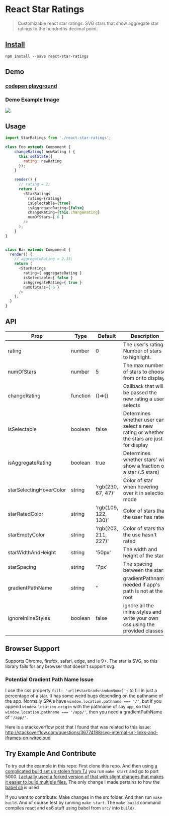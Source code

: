 # React Star Ratings

> Customizable react star ratings. SVG stars that show aggregate star ratings to the hundreths decimal point.

## [Install](https://www.npmjs.com/package/react-star-ratings)

```shell
npm install --save react-star-ratings
```

## Demo

### [codepen playground](https://codepen.io/ekeric13/project/full/DkJYpA/)


### Demo Example Image

![](http://i.imgur.com/a8eWxhd.png)

## Usage

```js
import StarRatings from './react-star-ratings';

class Foo extends Component {
    changeRating( newRating ) {
      this.setState({
        rating: newRating
      });
    }

    render() {
      // rating = 2;
      return (
        <StarRatings
          rating={rating}
          isSelectable={true}
          isAggregateRating={false}
          changeRating={this.changeRating}
          numOfStars={ 6 }
        />
      );
    }
}


class Bar extends Component {
  render() {
    // aggregateRating = 2.35;
    return (
      <StarRatings
        rating={ aggregateRating }
        isSelectable={ false }
        isAggregateRating={ true }
        numOfStars={ 6 }
      />
    );
  }
}
```

## API

| Prop | Type | Default | Description | Example |
| ---- | ---- | ------- | ----------- | ------- |
| rating | number | 0 | The user's rating. Number of stars to highlight. | `3` |
| numOfStars | number | 5 | The max number of stars to choose from or to display | `6` |
| changeRating | function | ()=>{} | Callback that will be passed the new rating a user selects | `const setNewRating = (rating) => this.props.dispatch( fooActions.setRating(rating) )` |
| isSelectable | boolean | false | Determines whether user can select a new rating or whether the stars are just for display | `true` |
| isAggregateRating | boolean | true | Determines whether stars' will show a fraction of a star (.5 stars) | `false` |
| starSelectingHoverColor | string | 'rgb(230, 67, 47)' | Color of star when hovering over it in selection mode | `yellow` |
| starRatedColor | string | 'rgb(109, 122, 130)' | Color of stars that the user has rated | `black` |
| starEmptyColor | string | 'rgb(203, 211, 227)' | Color of stars that the use hasn't rated | `grey` |
| starWidthAndHeight | string | '50px' | The width and height of the star | `15px` |
| starSpacing | string | '7px' | The spacing between the stars | `0` |
| gradientPathName | string | '' | gradientPathname needed if app's path is not at the root | `/app/` |
| ignoreInlineStyles | boolean | false | ignore all the inline styles and write your own css using the provided classes | `true` | 


## Browser Support

Supports Chrome, firefox, safari, edge, and ie 9+.
The star is SVG, so this library fails for any browser that doesn't support svg.


### Potential Gradient Path Name Issue

I use the css property `fill: 'url(#starGrad<randomNum>)';` to fill in just a percentage of a star. It has some weird bugs depending on the pathname of the app. Normally SPA's have `window.location.pathname === '/'`, but if you append `window.location.origin` with the pathname of say `app`, so that `window.location.pathname === '/app/'`, then you need a gradientPathName of `'/app/'`.

Here is a stackoverflow post that I found that was related to this issue: http://stackoverflow.com/questions/36774188/svg-internal-url-links-and-iframes-on-wirecloud

## Try Example And Contribute

To try out the example in this repo: First clone this repo. And then using [a complicated build set up stolen from TJ](https://github.com/tj/react-fatigue-dev) you run `make start` and go to port 5000. [I actually used a forked version of that with slight changes that makes it easier to build multiple files.](https://github.com/ekeric13/react-fatigue-dev) The only change I made pertains to how the [babel cli](http://babeljs.io/docs/usage/cli/) is used

If you want to contribute: Make changes in the src folder. And then run `make build`. And of course test by running `make start`. 
The `make build` command compiles react and es6 stuff using babel from `src/` into `build/`.